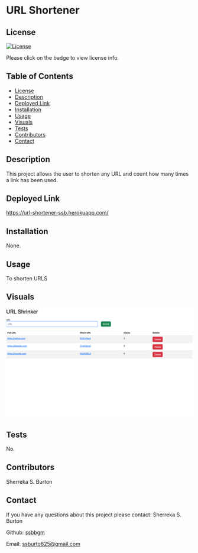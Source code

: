 # URL Shortener 

## License
   [![License](https://img.shields.io/badge/License-MIT-yellow.svg)](https://opensource.org/licenses/MIT)

   Please click on the badge to view license info.

## Table of Contents

- [License](#license)
- [Description](#description)
- [Deployed Link](#deployed-link)
- [Installation](#installation)
- [Usage](#usage)
- [Visuals](#visuals)
- [Tests](#tests)
- [Contributors](#contributors)
- [Contact](#contact)

## Description
This project allows the user to shorten any URL and count how many times a link has been used.

## Deployed Link
https://url-shortener-ssb.herokuapp.com/

## Installation
None.

## Usage
To shorten URLS

## Visuals
![This is a screenshot/demo of the project.](./public/images/url.png)

## Tests

No.

## Contributors

Sherreka S. Burton

## Contact

If you have any questions about this project please contact: Sherreka S. Burton

Github: [ssbbgm](http://github.com/ssbbgm)

Email: ssburto825@gmail.com